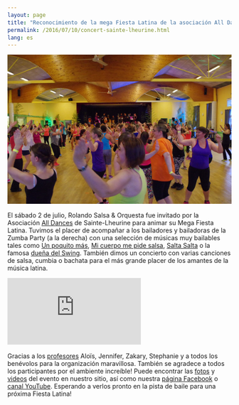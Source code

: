 ```yaml
---
layout: page
title: "Reconocimiento de la mega Fiesta Latina de la asociación All Dances"
permalink: /2016/07/10/concert-sainte-lheurine.html
lang: es
---
```


<p><span class="image right"><img src="/images/photos/sainte-lheurine-2016/1.jpg" alt="Zumba Party Sainte-Lheurine 2016"/></span></p>

El sábado 2 de julio, Rolando Salsa & Orquesta fue invitado por la Asociación
[All Dances](http://www.alldances.fr/)
de Sainte-Lheurine para animar su Mega Fiesta Latina. Tuvimos el placer de
acompañar a los bailadores y bailadoras de la
Zumba Party (a la derecha) con una selección de músicas muy bailables tales como
[Un poquito más](/un_poquito_mas.html),
[Mi cuerpo me pide salsa](/un_poquito_mas.html),
[Salta Salta](/un_poquito_mas.html)
o la famosa
[dueña del Swing](https://www.youtube.com/watch?v=IWlcpsp4XCU).
También dimos un concierto con varias canciones de salsa, cumbia
o bachata para el más grande placer de los amantes de la música latina.

<div class="image left">
   <iframe src="https://www.youtube.com/embed/NPC2c6B6eug" frameborder="0" allowfullscreen="allowfullscreen"></iframe>
</div>

Gracias a los [profesores](http://www.zumbaalldances.com/zumba.php?p=professeurs) Aloïs, Jennifer, Zakary, Stephanie y a todos
los benévolos para la organización maravillosa. También se agradece a todos
los participantes por el ambiente increíble! Puede encontrar las
[fotos](/photos.html) y [videos](/videos.html)
del evento en nuestro sitio, así como nuestra
[página Facebook](https://www.facebook.com/605765546193608/photos/?tab=album&album_id=739827662787395) o [canal YouTube](https://www.youtube.com/channel/UCQDWbuvv5mvkLv55Qsak-ig). Esperando a verlos pronto en la pista de baile para una
próxima Fiesta Latina!
